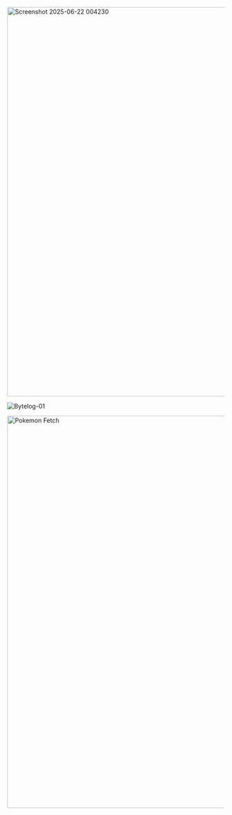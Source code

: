 <img width="901" alt="Screenshot 2025-06-22 004230" src="https://github.com/user-attachments/assets/633e8f21-f135-41ef-bce8-c2e44e06e050" />

![Bytelog-01](https://github.com/user-attachments/assets/a61f1ce7-7602-43a2-9473-78fa03a508dc)

<img width="908" alt="Pokemon Fetch" src="https://github.com/user-attachments/assets/a9129faa-1dae-4ed7-9741-71caa8c53503" />


















